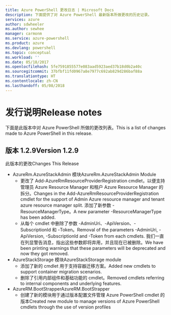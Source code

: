 ```yaml
---
title: Azure PowerShell 更改日志 | Microsoft Docs
description: 下面提供了对 Azure PowerShell 最新版本所做更改的历史记录。
services: azure
author: sdwheeler
ms.author: sewhee
manager: carmonm
ms.service: azure-powershell
ms.product: azure
ms.devlang: powershell
ms.topic: conceptual
ms.workload: ''
ms.date: 05/18/2017
ms.openlocfilehash: 5fe7591855577e083aad5923aed37b18d0b2a40c
ms.sourcegitcommit: 37bfbf11fd0967a8e7977c692ab829d286baf88a
ms.translationtype: HT
ms.contentlocale: zh-CN
ms.lasthandoff: 05/08/2018
---
```

# <a name="release-notes"></a><span data-ttu-id="580e3-103">发行说明</span><span class="sxs-lookup"><span data-stu-id="580e3-103">Release notes</span></span>

<span data-ttu-id="580e3-104">下面是此版本中对 Azure PowerShell 所做的更改列表。</span><span class="sxs-lookup"><span data-stu-id="580e3-104">This is a list of changes made to Azure PowerShell in this release.</span></span>

## <a name="version-129"></a><span data-ttu-id="580e3-105">版本 1.2.9</span><span class="sxs-lookup"><span data-stu-id="580e3-105">Version 1.2.9</span></span>

<span data-ttu-id="580e3-106">此版本的更改</span><span class="sxs-lookup"><span data-stu-id="580e3-106">Changes This Release</span></span>

* <span data-ttu-id="580e3-107">AzureRm.AzureStackAdmin 模块</span><span class="sxs-lookup"><span data-stu-id="580e3-107">AzureRm.AzureStackAdmin Module</span></span>
    + <span data-ttu-id="580e3-108">更改了 Add-AzureRmResourceProviderRegistration cmdlet，以便支持管理员 Azure Resource Manager 和租户 Azure Resource Manager 的拆分。</span><span class="sxs-lookup"><span data-stu-id="580e3-108">Changes in the Add-AzureRmResourceProviderRegistration cmdlet for the support of Admin Azure resource manager and tenant azure resource manager split.</span></span> <span data-ttu-id="580e3-109">添加了新参数 -ResourceManagerType。</span><span class="sxs-lookup"><span data-stu-id="580e3-109">A new parameter -ResourceManagerType has been added.</span></span>
    + <span data-ttu-id="580e3-110">从每个 cmdlet 中删除了参数 -AdminUri、-ApiVersion、-SubscriptionId 和 -Token。</span><span class="sxs-lookup"><span data-stu-id="580e3-110">Removal of the parameters -AdminUri, -ApiVersion, -SubscriptionId and -Token from each cmdlets.</span></span> <span data-ttu-id="580e3-111">我们一直在列显警告消息，指出这些参数即将弃用，并且现在已被删除。</span><span class="sxs-lookup"><span data-stu-id="580e3-111">We have been printing warnings that these parameters will be deprecated and now they got removed.</span></span>
* <span data-ttu-id="580e3-112">AzureStackStorage 模块</span><span class="sxs-lookup"><span data-stu-id="580e3-112">AzureStackStorage module</span></span>
    + <span data-ttu-id="580e3-113">添加了新的 cmdlet 用于支持容器迁移方案。</span><span class="sxs-lookup"><span data-stu-id="580e3-113">Added new cmdlets to support container migration scenarios.</span></span>
    + <span data-ttu-id="580e3-114">删除了引用内部组件和基础功能的 cmdlet。</span><span class="sxs-lookup"><span data-stu-id="580e3-114">Removed cmdlets referring to internal components and underlying features.</span></span>
* <span data-ttu-id="580e3-115">AzureRM.BootStrapper</span><span class="sxs-lookup"><span data-stu-id="580e3-115">AzureRM.BootStrapper</span></span>
    + <span data-ttu-id="580e3-116">创建了新的模块用于通过版本配置文件管理 Azure PowerShell cmdlet 的版本</span><span class="sxs-lookup"><span data-stu-id="580e3-116">Created new module to manage versions of Azure PowerShell cmdlets through the use of version profiles</span></span>